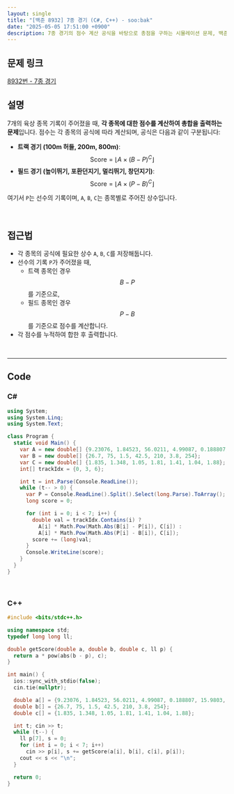 ```yaml
---
layout: single
title: "[백준 8932] 7종 경기 (C#, C++) - soo:bak"
date: "2025-05-05 17:51:00 +0900"
description: 7종 경기의 점수 계산 공식을 바탕으로 총점을 구하는 시뮬레이션 문제, 백준 8932번 7종 경기 문제의 C# 및 C++ 풀이 및 해설
---
```


## 문제 링크
[8932번 - 7종 경기](https://www.acmicpc.net/problem/8932)

## 설명

7개의 육상 종목 기록이 주어졌을 때, **각 종목에 대한 점수를 계산하여 총합을 출력하는 문제**입니다.
점수는 각 종목의 공식에 따라 계산되며, 공식은 다음과 같이 구분됩니다:

- **트랙 경기 (100m 허들, 200m, 800m)**:
  $$
  	\text{Score} = \left\lfloor A\times (B - P)^C \right\rfloor
  $$
- **필드 경기 (높이뛰기, 포환던지기, 멀리뛰기, 창던지기)**:
  $$
  	\text{Score} = \left\lfloor A\times (P - B)^C \right\rfloor
  $$

여기서 `P`는 선수의 기록이며, `A`, `B`, `C`는 종목별로 주어진 상수입니다.

<br>

## 접근법

- 각 종목의 공식에 필요한 상수 `A`, `B`, `C`를 저장해둡니다.
- 선수의 기록 `P`가 주어졌을 때,
  - 트랙 종목인 경우 $$ B - P $$를 기준으로,
  - 필드 종목인 경우 $$ P - B $$를 기준으로 점수를 계산합니다.
- 각 점수를 누적하여 합한 후 출력합니다.

<br>

---

## Code

### C#

```csharp
using System;
using System.Linq;
using System.Text;

class Program {
  static void Main() {
    var A = new double[] {9.23076, 1.84523, 56.0211, 4.99087, 0.188807, 15.9803, 0.11193};
    var B = new double[] {26.7, 75, 1.5, 42.5, 210, 3.8, 254};
    var C = new double[] {1.835, 1.348, 1.05, 1.81, 1.41, 1.04, 1.88};
    int[] trackIdx = {0, 3, 6};

    int t = int.Parse(Console.ReadLine());
    while (t-- > 0) {
      var P = Console.ReadLine().Split().Select(long.Parse).ToArray();
      long score = 0;

      for (int i = 0; i < 7; i++) {
        double val = trackIdx.Contains(i) ?
          A[i] * Math.Pow(Math.Abs(B[i] - P[i]), C[i]) :
          A[i] * Math.Pow(Math.Abs(P[i] - B[i]), C[i]);
        score += (long)val;
      }
      Console.WriteLine(score);
    }
  }
}
```

<br>

### C++

```cpp
#include <bits/stdc++.h>

using namespace std;
typedef long long ll;

double getScore(double a, double b, double c, ll p) {
  return a * pow(abs(b - p), c);
}

int main() {
  ios::sync_with_stdio(false);
  cin.tie(nullptr);

  double a[] = {9.23076, 1.84523, 56.0211, 4.99087, 0.188807, 15.9803, 0.11193};
  double b[] = {26.7, 75, 1.5, 42.5, 210, 3.8, 254};
  double c[] = {1.835, 1.348, 1.05, 1.81, 1.41, 1.04, 1.88};

  int t; cin >> t;
  while (t--) {
    ll p[7], s = 0;
    for (int i = 0; i < 7; i++)
      cin >> p[i], s += getScore(a[i], b[i], c[i], p[i]);
    cout << s << "\n";
  }

  return 0;
}
```
